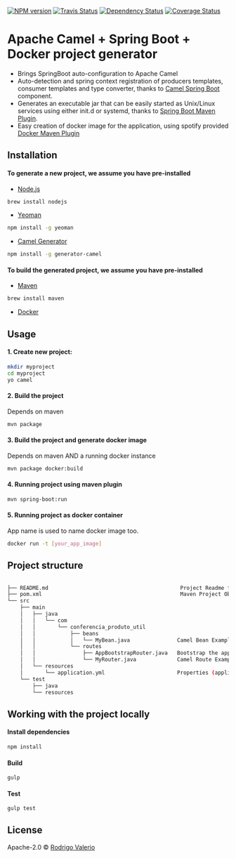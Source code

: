 [![NPM version][npm-image]][npm-url] [![Travis Status][travis-image]][travis-url] [![Dependency Status][daviddm-image]][daviddm-url] [![Coverage Status][coveralls-image]][coveralls-url]

# Apache Camel + Spring Boot + Docker project generator

 * Brings SpringBoot auto-configuration to Apache Camel
 * Auto-detection and spring context registration of producers templates, consumer templates and type converter, thanks to [Camel Spring Boot](http://camel.apache.org/spring-boot.html) component.
 * Generates an executable jar that can be easily started as Unix/Linux services using either init.d or systemd, thanks to [Spring Boot Maven Plugin](http://docs.spring.io/spring-boot/docs/1.4.0.RELEASE/maven-plugin/index.html).
 * Easy creation of docker image for the application, using spotify provided [Docker Maven Plugin](https://github.com/spotify/docker-maven-plugin)


## Installation

#### To generate a new project, we assume you have pre-installed

 - [Node.js](https://nodejs.org/) 
```bash
brew install nodejs
``` 

 - [Yeoman](http://yeoman.io)
```bash
npm install -g yeoman
```

 - [Camel Generator](https://github.com/rsvalerio/generator-camel)
```bash
npm install -g generator-camel
```

#### To build the generated project, we assume you have pre-installed
 - [Maven](http://maven.apache.org/)
```bash
brew install maven
```
 - [Docker](https://docs.docker.com/engine/installation/)


## Usage

#### 1. Create new project:

```bash
mkdir myproject
cd myproject
yo camel
```

#### 2. Build the project

Depends on maven

```bash
mvn package
```

#### 3. Build the project and generate docker image

Depends on maven AND a running docker instance

```bash
mvn package docker:build
```

#### 4. Running project using maven plugin

```bash
mvn spring-boot:run
```

#### 5. Running project as docker container

App name is used to name docker image too.

```bash
docker run -t [your_app_image]

```

## Project structure
```bash

├── README.md                                          Project Readme file
├── pom.xml                                            Maven Project Object Model file
└── src
    ├── main
    │   ├── java
    │   │   └── com
    │   │       └── conferencia_produto_util
    │   │           ├── beans
    │   │           │   └── MyBean.java               Camel Bean Example
    │   │           └── routes
    │   │               ├── AppBootstrapRouter.java   Bootstrap the app
    │   │               └── MyRouter.java             Camel Route Example
    │   └── resources
    │       └── application.yml                       Properties (application.properties) file
    └── test
        ├── java
        └── resources

```

## Working with the project locally

#### Install dependencies
```bash
npm install
```


#### Build
```bash
gulp
```

#### Test
```bash
gulp test
```



## License

Apache-2.0 © [Rodrigo Valerio]()


[npm-image]: https://badge.fury.io/js/generator-camel.svg
[npm-url]: https://npmjs.org/package/generator-camel

[travis-image]: https://travis-ci.org/rsvalerio/generator-camel.svg?branch=master
[travis-url]: https://travis-ci.org/rsvalerio/generator-camel

[daviddm-image]: https://david-dm.org/rsvalerio/generator-camel.svg?theme=shields.io
[daviddm-url]: https://david-dm.org/rsvalerio/generator-camel

[coveralls-image]: https://coveralls.io/repos/github/rsvalerio/generator-camel/badge.png
[coveralls-url]: https://coveralls.io/github/rsvalerio/generator-camel
